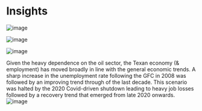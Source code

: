 # Insights


![image](https://user-images.githubusercontent.com/71754779/136440464-99175a64-6fd4-4b25-805b-0cb7d6641977.png)


![image](https://user-images.githubusercontent.com/71754779/136440521-b65aea23-0b7c-4f31-a8fa-254074c06b3c.png)


![image](https://user-images.githubusercontent.com/71754779/136440592-eda72a92-86d7-4ced-a54e-2b112b41f218.png)



Given the heavy dependence on the oil sector, the Texan economy (& employment) has moved broadly in line with the general economic trends. A sharp increase in the unemployment rate following the GFC in 2008 was followed by an improving trend through of the last decade.  This scenario was halted by the 2020 Covid-driven shutdown leading to heavy job losses followed by a recovery trend that emerged from late 2020 onwards. 
![image](https://user-images.githubusercontent.com/49875705/136467154-1e21b062-e094-46ce-bcaf-d4f9dcf1cff5.png)



